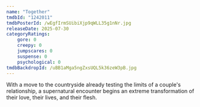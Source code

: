```yaml
---
name: "Together"
tmdbId: "1242011"
tmdbPosterId: /wEgfIrmSUibiXjp9qWLL35g1nNr.jpg
releaseDate: 2025-07-30
categoryRatings:
    gore: 0
    creepy: 0
    jumpscares: 0
    suspense: 0
    psychological: 0
tmdbBackdropId: /uBB1aMga5ngZxsUQL5k36zeW3pB.jpg
---
```

With a move to the countryside already testing the limits of a couple's relationship, a supernatural encounter begins an extreme transformation of their love, their lives, and their flesh.
